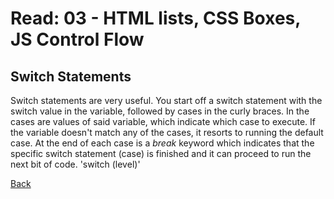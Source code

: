 # Read: 03 - HTML lists, CSS Boxes, JS Control Flow

## Switch Statements

Switch statements are very useful. You start off a switch statement with the switch value in the variable, followed by cases in the curly braces. In the cases are values of said variable, which indicate which case to execute. If the variable doesn't match any of the cases, it resorts to running the default case. At the end of each case is a *break* keyword which indicates that the specific switch statement (case) is finished and it can proceed to run the next bit of code. 'switch (level)'


[Back](https://dylanmunson.github.io/reading-notes2/)

